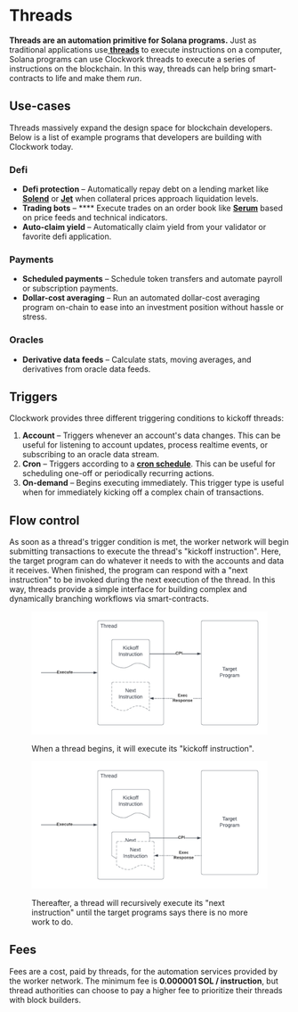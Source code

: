 # Threads

**Threads are an automation primitive for Solana programs.** Just as traditional applications use[ **threads**](https://en.wikipedia.org/wiki/Thread\_\(computing\)) to execute instructions on a computer, Solana programs can use Clockwork threads to execute a series of instructions on the blockchain. In this way, threads can help bring smart-contracts to life and make them _run_.

## Use-cases

Threads massively expand the design space for blockchain developers. Below is a list of example programs that developers are building with Clockwork today.

### Defi

* **Defi protection** – Automatically repay debt on a lending market like [**Solend**](https://solend.fi/) or [**Jet**](https://www.jetprotocol.io/) when collateral prices approach liquidation levels.&#x20;
* **Trading bots** – **** Execute trades on an order book like [**Serum**](https://www.projectserum.com/) based on price feeds and technical indicators.&#x20;
* **Auto-claim yield** – Automatically claim yield from your validator or favorite defi application.&#x20;

### Payments

* **Scheduled payments** – Schedule token transfers and automate payroll or subscription payments.
* **Dollar-cost averaging** – Run an automated dollar-cost averaging program on-chain to ease into an investment position without hassle or stress. &#x20;

### Oracles

* **Derivative data feeds** – Calculate stats, moving averages, and derivatives from oracle data feeds.

## Triggers

Clockwork provides three different triggering conditions to kickoff threads:&#x20;

1. **Account** – Triggers whenever an account's data changes. This can be useful for listening to account updates, process realtime events, or subscribing to an oracle data stream.
2. **Cron** – Triggers according to a [**cron schedule**](https://en.wikipedia.org/wiki/Cron). This can be useful for scheduling one-off or periodically recurring actions.
3. **On-demand** – Begins executing immediately. This trigger type is useful when for immediately kicking off a complex chain of transactions.

## Flow control

As soon as a thread's trigger condition is met, the worker network will begin submitting transactions to execute the thread's "kickoff instruction". Here, the target program can do whatever it needs to with the accounts and data it receives. When finished, the program can respond with a "next instruction" to be invoked during the next execution of the thread. In this way, threads provide a simple interface for building complex and dynamically branching workflows via smart-contracts.

<figure><img src="../.gitbook/assets/Blank document (19) (1).png" alt=""><figcaption><p>When a thread begins, it will execute its "kickoff instruction".</p></figcaption></figure>

<figure><img src="../.gitbook/assets/Blank document (20).png" alt=""><figcaption><p>Thereafter, a thread will recursively execute its "next instruction" until the target programs says there is no more work to do.</p></figcaption></figure>

## Fees

Fees are a cost, paid by threads, for the automation services provided by the worker network. The minimum fee is **0.000001 SOL / instruction**, but thread authorities can choose to pay a higher fee to prioritize their threads with block builders.&#x20;
